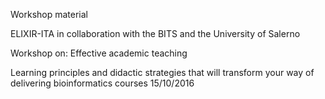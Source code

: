 Workshop material 

ELIXIR-ITA in collaboration with the BITS and the University of Salerno

Workshop on:
Effective academic teaching

Learning principles and didactic strategies that will transform your way of delivering bioinformatics courses 
15/10/2016
